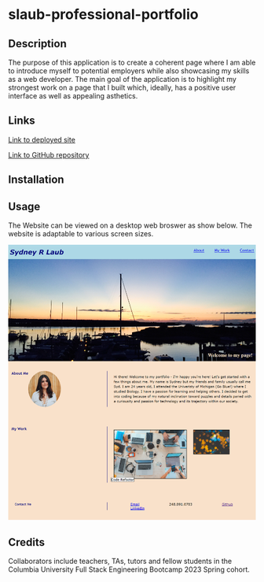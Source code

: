 # slaub-professional-portfolio

## Description
The purpose of this application is to create a coherent page where I am able to introduce myself to potential employers while also showcasing my skills as a web developer. The main goal of the application is to highlight my strongest work on a page that I built which, ideally, has a positive user interface as well as appealing asthetics.

## Links
[Link to deployed site](https://sydlaub.github.io/slaub-professional-portfolio/)

[Link to GitHub repository](https://github.com/sydlaub/slaub-professional-portfolio)

## Installation

## Usage
The Website can be viewed on a desktop web broswer as show below. The website is adaptable to various screen sizes.

![Screenshot of deployed Portfolio page](./assets/Photos/my%20portfolio.png)

## Credits
Collaborators include teachers, TAs, tutors and fellow students in the Columbia University Full Stack Engineering Bootcamp 2023 Spring cohort. 
